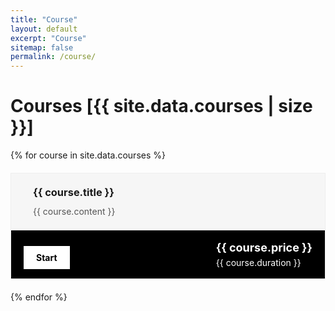 ```yaml
---
title: "Course"
layout: default
excerpt: "Course"
sitemap: false
permalink: /course/
---
```

<style>
.course-card {
  border: 1px solid #eee;
  margin: 20px auto;
}

.course-description {
  background-color: #f6f6f6;
  padding: 20px;
  display: flex;
  align-items: flex-start;
  gap: 15px;
}

.course-icon {
  font-size: 28px;
  color: #f7941d;
  flex-shrink: 0;
}

.course-text h3 {
  margin-top: 0;
  margin-bottom: 10px;
}

.course-text p {
  margin: 0;
  line-height: 1.5;
  color: #555;
}

.course-footer {
  background-color: black;
  color: white;
  display: flex;
  justify-content: space-between;
  align-items: center;
  padding: 15px 20px;
  flex-wrap: wrap;
}

.course-price {
  color: white;
  font-weight: bold;
  font-size: 18px;
}

.course-price del {
  color: white;
  font-size: 16px;
  margin-left: 5px;
}

.course-duration {
  font-size: 14px;
  display: block;
  margin-top: 5px;
}

.course-btn {
  background-color: white;
  color: black;
  padding: 10px 20px;
  text-decoration: none;
  font-weight: bold;
  margin-top: 10px;
}

@media (max-width: 480px) {
  .course-description {
    flex-direction: column;
  }

  .course-footer {
    flex-direction: column;
    align-items: flex-start;
  }

  .course-btn {
    width: 100%;
    text-align: center;
  }
}
</style>
# Courses [{{ site.data.courses | size }}]
<ul style="margin-left: 0; padding-left: 0;">
    {% for course in site.data.courses %}
    <div class="course-card">
        <div class="course-description">
            <div class="course-icon"></div>
            <div class="course-text">
                <h3>{{ course.title }}</h3>
                <p>{{ course.content }}</p>
            </div>
        </div>
        <div class="course-footer">
            <a href="{{ course.link }}" class="course-btn">Start</a>
            <div>
                <span class="course-price">{{ course.price }}</span>
                <span class="course-duration">{{ course.duration }}</span>
            </div>
        </div>
    </div>
    {% endfor %}
</ul>